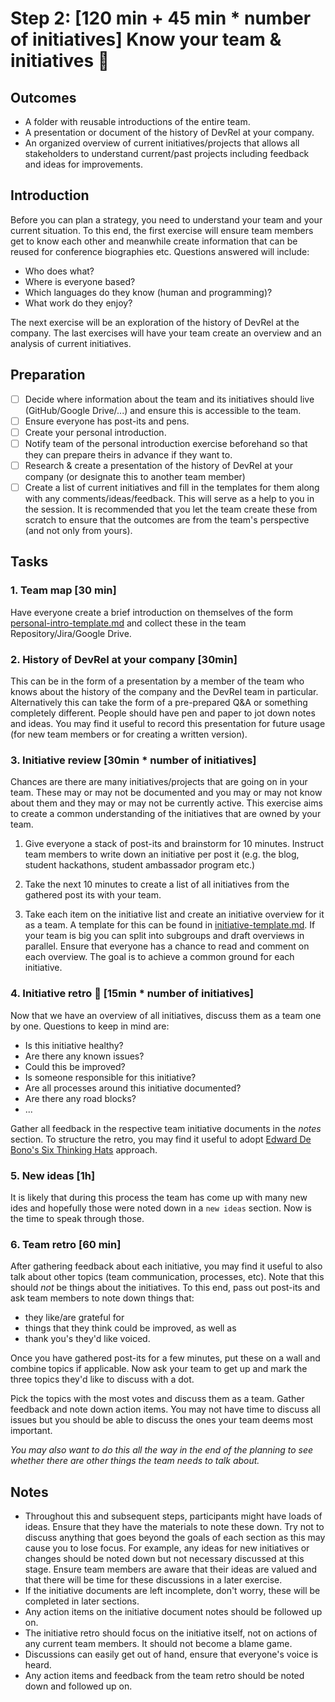 # Step 2: [120 min + 45 min * number of initiatives] Know your team & initiatives 🙌

## Outcomes

- A folder with reusable introductions of the entire team.
- A presentation or document of the history of DevRel at your company.
- An organized overview of current initiatives/projects that allows all stakeholders to understand current/past projects including feedback and ideas for improvements.

## Introduction

Before you can plan a strategy, you need to understand your team and your current situation. To this end, the first exercise will ensure team members get to know each other and meanwhile create information that can be reused for conference biographies etc. Questions answered will include:
- Who does what?
- Where is everyone based?
- Which languages do they know (human and programming)?
- What work do they enjoy?

The next exercise will be an exploration of the history of DevRel at the company. The last exercises will have your team create an overview and an analysis of current initiatives.

## Preparation

- [ ] Decide where information about the team and its initiatives should live (GitHub/Google Drive/...) and ensure this is accessible to the team.
- [ ] Ensure everyone has post-its and pens.
- [ ] Create your personal introduction.
- [ ] Notify team of the personal introduction exercise beforehand so that they can prepare theirs in advance if they want to.   
- [ ] Research & create a presentation of the history of DevRel at your company (or designate this to another team member)
- [ ] Create a list of current initiatives and fill in the templates for them along with any comments/ideas/feedback. This will serve as a help to you in the session. It is recommended that you let the team create these from scratch to ensure that the outcomes are from the team's perspective (and not only from yours).

## Tasks

### 1. Team map [30 min]

Have everyone create a brief introduction on themselves of the form [personal-intro-template.md](personal-intro-template.md) and collect these in the team Repository/Jira/Google Drive.

### 2. History of DevRel at your company [30min]

This can be in the form of a presentation by a member of the team who knows about the history of the company and the DevRel team in particular. Alternatively this can take the form of a pre-prepared Q&A or something completely different. People should have pen and paper to jot down notes and ideas. You may find it useful to record this presentation for future usage (for new team members or for creating a written version).

### 3. Initiative review [30min * number of initiatives]

Chances are there are many initiatives/projects that are going on in your team. These may or may not be documented and you may or may not know about them and they may or may not be currently active. This exercise aims to create a common understanding of the initiatives that are owned by your team.

1. Give everyone a stack of post-its and brainstorm for 10 minutes. Instruct team members to write down an initiative per post it (e.g. the blog, student hackathons, student ambassador program etc.)

2. Take the next 10 minutes to create a list of all initiatives from the gathered post its with your team.

3. Take each item on the initiative list and create an initiative overview for it as a team. A template for this can be found in [initiative-template.md](initiative-template.md). If your team is big you can split into subgroups and draft overviews in parallel. Ensure that everyone has a chance to read and comment on each overview. The goal is to achieve a common ground for each initiative.

### 4. Initiative retro 🧢 [15min * number of initiatives]

Now that we have an overview of all initiatives, discuss them as a team one by one. Questions to keep in mind are:

- Is this initiative healthy?
- Are there any known issues?
- Could this be improved?
- Is someone responsible for this initiative?
- Are all processes around this initiative documented?
- Are there any road blocks?
- ...

Gather all feedback in the respective team initiative documents in the _notes_ section. To structure the retro, you may find it useful to adopt [Edward De Bono's Six Thinking Hats](https://en.wikipedia.org/wiki/Six_Thinking_Hats) approach.

### 5. New ideas [1h]

It is likely that during this process the team has come up with many new ides and hopefully those were noted down in a `new ideas` section. Now is the time to speak through those.

### 6. Team retro [60 min]

After gathering feedback about each initiative, you may find it useful to also talk about other topics (team communication, processes, etc). Note that this should _not_ be things about the initiatives. To this end, pass out post-its and ask team members to note down things that:
- they like/are grateful for
- things that they think could be improved, as well as
- thank you's they'd like voiced.

Once you have gathered post-its for a few minutes, put these on a wall and combine topics if applicable. Now ask your team to get up and mark the three topics they'd like to discuss with a dot.

Pick the topics with the most votes and discuss them as a team. Gather feedback and note down action items. You may not have time to discuss all issues but you should be able to discuss the ones your team deems most important.

_You may also want to do this all the way in the end of the planning to see whether there are other things the team needs to talk about._

## Notes

- Throughout this and subsequent steps, participants might have loads of ideas. Ensure that they have the materials to note these down. Try not to discuss anything that goes beyond the goals of each section as this may cause you to lose focus. For example, any ideas for new initiatives or changes should be noted down but not necessary discussed at this stage. Ensure team members are aware that their ideas are valued and that there will be time for these discussions in a later exercise.
- If the initiative documents are left incomplete, don't worry, these will be completed in later sections.
- Any action items on the initiative document notes should be followed up on.
- The initiative retro should focus on the initiative itself, not on actions of any current team members. It should not become a blame game.
- Discussions can easily get out of hand, ensure that everyone's voice is heard.
- Any action items and feedback from the team retro should be noted down and followed up on.
